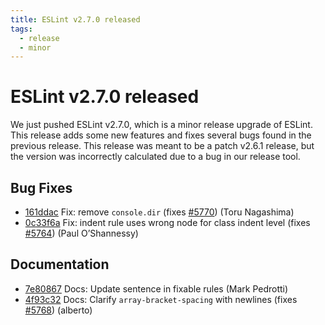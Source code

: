 ```yaml
---
title: ESLint v2.7.0 released
tags:
  - release
  - minor
---
```

# ESLint v2.7.0 released

We just pushed ESLint v2.7.0, which is a minor release upgrade of ESLint. This release adds some new features and fixes several bugs found in the previous release.
This release was meant to be a patch v2.6.1 release, but the version was incorrectly calculated due to a bug in our release tool.








## Bug Fixes


* [161ddac](https://github.com/eslint/eslint/commit/161ddac) Fix: remove `console.dir` (fixes [#5770](https://github.com/eslint/eslint/issues/5770)) (Toru Nagashima)
* [0c33f6a](https://github.com/eslint/eslint/commit/0c33f6a) Fix: indent rule uses wrong node for class indent level (fixes [#5764](https://github.com/eslint/eslint/issues/5764)) (Paul O’Shannessy)




## Documentation


* [7e80867](https://github.com/eslint/eslint/commit/7e80867) Docs: Update sentence in fixable rules (Mark Pedrotti)
* [4f93c32](https://github.com/eslint/eslint/commit/4f93c32) Docs: Clarify `array-bracket-spacing` with newlines (fixes [#5768](https://github.com/eslint/eslint/issues/5768)) (alberto)

